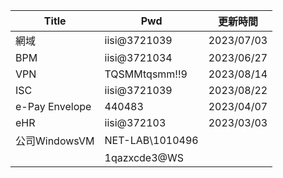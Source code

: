 
| Title          | Pwd             | 更新時間   |
| -------------- | --------------- | ---------- |
| 網域           | iisi@3721039    | 2023/07/03 |
| BPM            | iisi@3721034    | 2023/06/27 |
| VPN            | TQSMMtqsmm!!9   | 2023/08/14 |
| ISC            | iisi@3721039    | 2023/08/22 |
| e-Pay Envelope | 440483          | 2023/04/07 |
| eHR            | iisi@372103     | 2023/03/03 |
| 公司WindowsVM  | NET-LAB\1010496 |            |
|                | 1qazxcde3@WS    |            |


